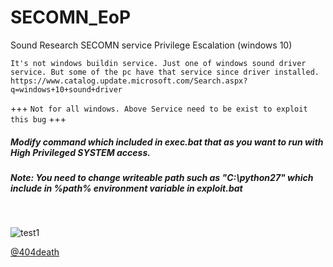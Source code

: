 # SECOMN_EoP
Sound Research SECOMN service Privilege Escalation (windows 10) 

`It's not windows buildin service. Just one of windows sound driver service. But some of the pc have that service since driver installed.
 https://www.catalog.update.microsoft.com/Search.aspx?q=windows+10+sound+driver `
 
+++ 
 `Not for all windows. Above Service need to be exist to exploit this bug`
+++


##### Modify command which included in exec.bat that as you want to run with High Privileged SYSTEM access. 
##### Note: You need to change writeable path such as "C:\python27" which include in %path% environment variable in exploit.bat 

<br>

![test1](https://github.com/sailay1996/SECOMN_EoP/blob/master/secomn_eop.jpg)

[@404death](https://twitter.com/404death)
